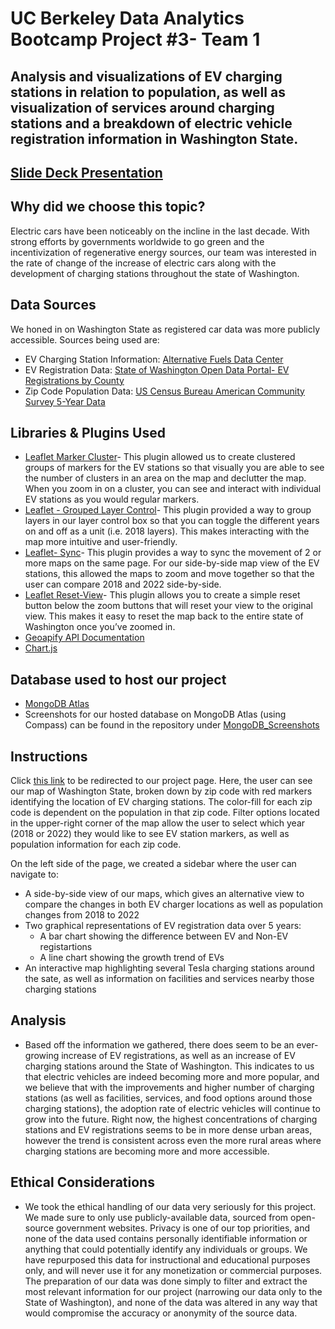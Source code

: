 # UC Berkeley Data Analytics Bootcamp Project #3- Team 1
## Analysis and visualizations of EV charging stations in relation to population, as well as visualization of services around charging stations and a breakdown of electric vehicle registration information in Washington State.

## [Slide Deck Presentation](https://docs.google.com/presentation/d/1rJnLBgEE1-EYBnG3U2ecyzHRxKky46Z0LkpK-uAAsp0/edit?usp=sharing)

## Why did we choose this topic?
Electric cars have been noticeably on the incline in the last decade. With strong efforts by governments worldwide to go green and the incentivization of regenerative energy sources, our team was interested in the rate of change of the increase of electric cars along with the development of charging stations throughout the state of Washington. 

## Data Sources
We honed in on Washington State as registered car data was more publicly accessible. Sources being used are: 
- EV Charging Station Information: [Alternative Fuels Data Center](https://afdc.energy.gov/stations/states)
- EV Registration Data: [State of Washington Open Data Portal- EV Registrations by County](https://data.wa.gov/Transportation/Electric-Vehicle-Population-Size-History-By-County/3d5d-sdqb/about_data)
- Zip Code Population Data: [US Census Bureau American Community Survey 5-Year Data](https://www.census.gov/data/developers/data-sets/acs-5year.html)

## Libraries & Plugins Used
- [Leaflet Marker Cluster](https://github.com/Leaflet/Leaflet.markercluster)- This plugin allowed us to create clustered groups of markers for the EV stations so that visually you are able to see the number of clusters in an area on the map and declutter the map. When you zoom in on a cluster, you can see and interact with individual EV stations as you would regular markers.
- [Leaflet - Grouped Layer Control](https://github.com/ismyrnow/leaflet-groupedlayercontrol/tree/gh-pages)- This plugin provided a way to group layers in our layer control box so that you can toggle the different years on and off as a unit (i.e. 2018 layers). This makes interacting with the map more intuitive and user-friendly.
- [Leaflet- Sync](https://github.com/jieter/Leaflet.Sync)- This plugin provides a way to sync the movement of 2 or more maps on the same page. For our side-by-side map view of the EV stations, this allowed the maps to zoom and move together so that the user can compare 2018 and 2022 side-by-side.
- [Leaflet Reset-View](https://github.com/drustack/Leaflet.ResetView)- This plugin allows you to create a simple reset button below the zoom buttons that will reset your view to the original view. This makes it easy to reset the map back to the entire state of Washington once you’ve zoomed in.
- [Geoapify API Documentation](https://apidocs.geoapify.com/docs/place-details/#api/)
- [Chart.js](https://www.chartjs.org/)

## Database used to host our project
- [MongoDB Atlas](https://www.mongodb.com/atlas/database)
- Screenshots for our hosted database on MongoDB Atlas (using Compass) can be found in the repository under [MongoDB_Screenshots](https://github.com/knazario/Project_3_Team_1/tree/main/MongoDB_Screenshots)

## Instructions
Click [this link](https://knazario.github.io/Project_3_Team_1/) to be redirected to our project page. Here, the user can see our map of Washington State, broken down by zip code with red markers identifying the location of EV charging stations. The color-fill for each zip code is dependent on the population in that zip code. Filter options located in the upper-right corner of the map allow the user to select which year (2018 or 2022) they would like to see EV station markers, as well as population information for each zip code.

On the left side of the page, we created a sidebar where the user can navigate to:
- A side-by-side view of our maps, which gives an alternative view to compare the changes in both EV charger locations as well as population changes from 2018 to 2022
- Two graphical representations of EV registration data over 5 years:
    - A bar chart showing the difference between EV and Non-EV registartions
    - A line chart showing the growth trend of EVs
- An interactive map highlighting several Tesla charging stations around the sate, as well as information on facilities and services nearby those charging stations

## Analysis
- Based off the information we gathered, there does seem to be an ever-growing increase of EV registrations, as well as an increase of EV charging stations around the State of Washington. This indicates to us that electric vehicles are indeed becoming more and more popular, and we believe that with the improvements and higher number of charging stations (as well as facilities, services, and food options around those charging stations), the adoption rate of electric vehicles will continue to grow into the future. Right now, the highest concentrations of charging stations and EV registrations seems to be in more dense urban areas, however the trend is consistent across even the more rural areas where charging stations are becoming more and more accessible. 

## Ethical Considerations
- We took the ethical handling of our data very seriously for this project. We made sure to only use publicly-available data, sourced from open-source government websites. Privacy is one of our top priorities, and none of the data used contains personally identifiable information or anything that could potentially identify any individuals or groups. We have repurposed this data for instructional and educational purposes only, and will never use it for any monetization or commercial purposes. The preparation of our data was done simply to filter and extract the most relevant information for our project (narrowing our data only to the State of Washington), and none of the data was altered in any way that would compromise the accuracy or anonymity of the source data.
